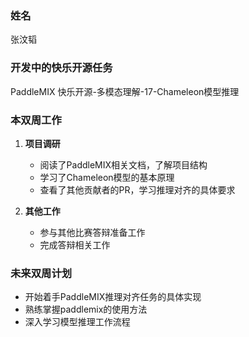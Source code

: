 ### 姓名

张汶韬

### 开发中的快乐开源任务

PaddleMIX 快乐开源-多模态理解-17-Chameleon模型推理

### 本双周工作

1. **项目调研**  
   - 阅读了PaddleMIX相关文档，了解项目结构
   - 学习了Chameleon模型的基本原理
   - 查看了其他贡献者的PR，学习推理对齐的具体要求

2. **其他工作**  
   - 参与其他比赛答辩准备工作
   - 完成答辩相关工作

### 未来双周计划

- 开始着手PaddleMIX推理对齐任务的具体实现
- 熟练掌握paddlemix的使用方法
- 深入学习模型推理工作流程